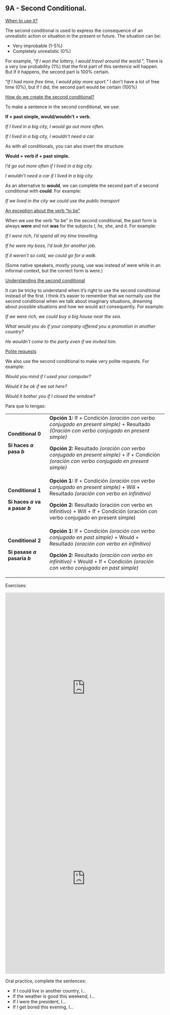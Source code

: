 ## 9A - Second Conditional.

<span style="text-decoration:underline;">When to use it?</span>

The second conditional is used to express the consequence of an unrealistic action or situation in the present or future. The situation can be:



* Very improbable (1-5%)
* Completely unrealistic (0%)

For example, “_If I won the lottery, I would travel around the world._”, There is a very low probability (1%) that the first part of this sentence will happen. But if it happens, the second part is 100% certain.

“_If I had more free time, I would play more sport._” I don’t have a lot of free time (0%), but if I did, the second part would be certain (100%)

<span style="text-decoration:underline;">How do we create the second conditional?</span>

To make a sentence in the second conditional, we use:

**If + past simple, would/wouldn’t + verb.**

_If I lived in a big city, I would go out more often._

_If I lived in a big city, I wouldn’t need a car._

As with all conditionals, you can also invert the structure:

**Would + verb if + past simple.**

_I’d go out more often if I lived in a big city._

_I wouldn’t need a car if I lived in a big city._

As an alternative to **would**, we can complete the second part of a second conditional with **could**. For example:

_If we lived in the city we could use the public transport_

<span style="text-decoration:underline;">An exception about the verb “to be”</span>

When we use the verb “to be” in the second conditional, the past form is always **were** and not **was** for the subjects _I_, _he_, _she_, and _it_. For example:

_If I were rich, I’d spend all my time travelling._

_If he were my boss, I’d look for another job._

_If it weren’t so cold, we could go for a walk._

(Some native speakers, mostly young, use was instead of were while in an informal context, but the correct form is were.)

<span style="text-decoration:underline;">Understanding the second conditional</span>

It can be tricky to understand when it’s right to use the second conditional instead of the first. I think it’s easier to remember that we normally use the second conditional when we talk about imaginary situations, dreaming about possible situations and how we would act consequently. For example:

_If we were rich, we could buy a big house near the sea._

_What would you do if your company offered you a promotion in another country?_

_He wouldn’t come to the party even if we invited him._

<span style="text-decoration:underline;">Polite requests</span>

We also use the second conditional to make very polite requests. For example:

_Would you mind if I used your computer?_

_Would it be ok if we sat here?_

_Would it bother you if I closed the window?_

Para que lo tengas:


<table>
  <tr>
   <td><strong>Conditional 0</strong>
<p>
<strong>Si haces <em>a</em> pasa <em>b</em></strong>
   </td>
   <td><strong>Opción 1:</strong> If + Condición <em>(oración con verbo conjugado en present simple)</em> + Resultado <em>(Oración con verbo conjugado en present simple)</em>
<p>
<strong>Opción 2:</strong> Resultado <em>(oración con verbo conjugado en present simple)</em> + if + Condición <em>(oración con verbo conjugado en present simple)</em>
   </td>
  </tr>
  <tr>
   <td><strong>Conditional 1</strong>
<p>
<strong>Si haces <em>a</em> va a pasar<em> b</em></strong>
   </td>
   <td><strong>Opción 1:</strong> If + Condición <em>(oración con verbo conjugado en present simple)</em> + Will + Resultado <em>(oración con verbo en infinitivo)</em>
<p>
<strong>Opción 2: </strong>Resultado (oración con verbo en infinitivo) + Will + If + Condición (oración con verbo conjugado en present simple)
  </tr>
  <tr>
   <td><strong>Conditional 2</strong>
<p>
<strong>Si pasase <em>a</em> pasaría <em>b</em></strong>
   <td><strong>Opción 1:</strong> If + Condición <em>(oración con verbo conjugado en past simple)</em> + Would + Resultado <em>(oración con verbo en infinitivo)</em>
<p>
<strong>Opción 2:</strong> Resultado <em>(oración con verbo en infinitivo)</em> + Would + If + Condición <em>(oración con verbo conjugado en past simple)</em>
   </p>
   </td>
   </tr>
</table>

Exercises:

<iframe src="https://neki.is-a.dev/EnglishClassesExercises/Second-Conditional-FTB-1.html" width="100%" height="600" frameborder="0"></iframe>

<iframe src="https://neki.is-a.dev/EnglishClassesExercises/Second-Conditional-FTB-2.html" width="100%" height="600" frameborder="0"></iframe>

Oral practice, complete the sentences:

* If I could live in another country, I…
* If the weather is good this weekend, I…
* If I were the president, I…
* If I get bored this evening, I…